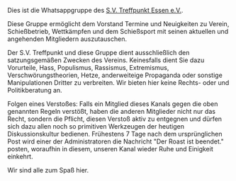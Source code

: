Dies ist die Whatsappgruppe des [S.V. Treffpunkt Essen e.V.](https://sv-treffpunkt.org).

Diese Gruppe ermöglicht dem Vorstand Termine und Neuigkeiten zu Verein, Schießbetrieb, Wettkämpfen und dem Schießsport mit seinen aktuellen und angehenden Mitgliedern auszutauschen.

Der S.V. Treffpunkt und diese Gruppe dient ausschließlich den satzungsgemäßen Zwecken des Vereins.
Keinesfalls dient Sie dazu Vorurteile, Hass, Populismus, Rassismus, Extremismus, Verschwörungstheorien, Hetze, anderweiteige Propaganda oder sonstige Manipulationen Dritter zu verbreiten.
Wir bieten hier keine Rechts- oder und Politikberatung an.

Folgen eines Verstoßes:
Falls ein Mitglied dieses Kanals gegen die oben genannten Regeln verstößt, haben die anderen Mitglieder nicht nur das Recht, sondern die Pflicht, diesen Verstoß aktiv zu entgegnen und dürfen sich dazu allen noch so primitiven Werkzeugen der heutigen Diskussionskultur bedienen. Frühestens 7 Tage nach dem ursprünglichen Post wird einer der Administratoren die Nachricht "Der Roast ist beendet." posten, woraufhin in diesem, unseren Kanal wieder Ruhe und Einigkeit einkehrt.

Wir sind alle zum Spaß hier.